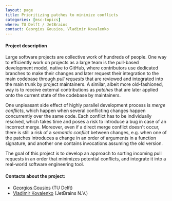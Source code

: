 ```yaml
---
layout: page
title: Prioritizing patches to minimize conflicts
categories: [msc-topics]
where: TU Delft / JetBrains
contact: Georgios Gousios, Vladimir Kovalenko
---
```


#### Project description
Large software projects are collective work of hundreds of people.
One way to efficiently work on projects as a large team is the pull-based development model, native to GitHub, where contributors use dedicated branches to make their changes and later request their integration to the main codebase through *pull requests* that are reviewed and integrated into the main trunk by project maintainers. A similar, albeit more old-fashioned, way is to receive external contributions as *patches* that are later applied onto the current state of the codebase by maintainers.

One unpleasant side effect of highly parallel development process is *merge conflicts*, which happen when several conflicting changes happen concurrently over the same code. Each conflict has to be individually resolved, which takes time and poses a risk to introduce a bug in case of an incorrect merge.
Moreover, even if a direct merge conflict doesn't occur, there is still a risk of a *semantic conflict* between changes, e.g. when one of the patches introduces a change in an order of arguments in a function signature, and another one contains invocations assuming the old version. 

The goal of this project is to develop an approach to sorting incoming pull requests in an order that minimizes potential conflicts, and integrate it into a real-world software engineering tool.


#### Contacts about the project:

* [Georgios Gousios](mailto:g.gousios@tudelft.nl) (TU Delft)
* [Vladimir Kovalenko](mailto:vladimir.kovalenko@jetbrains.com) (JetBrains N.V.)

